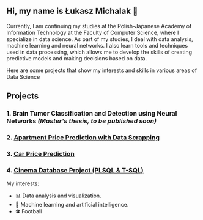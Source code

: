 ## Hi, my name is Łukasz Michalak 👋
Currently, I am continuing my studies at the Polish-Japanese Academy of Information Technology at the Faculty of Computer Science, where I specialize in data science. As part of my studies, I deal with data analysis, machine learning and neural networks. I also learn tools and techniques used in data processing, which allows me to develop the skills of creating predictive models and making decisions based on data.


Here are some projects that show my interests and skills in various areas of Data Science


## Projects
### 1. **Brain Tumor Classification and Detection using Neural Networks** *(Master's thesis, to be published soon)* 

### 2. **[Apartment Price Prediction with Data Scrapping](https://github.com/lukaszm2000/ApartmentPricePredictionScrapping)**

### 3. **[Car Price Prediction](https://github.com/lukaszm2000/CarPricePrediction)**

### 4. **[Cinema Database Project (PLSQL & T-SQL)](https://github.com/lukaszm2000/CinemaReservationSystem)**

My interests:
- 📊 Data analysis and visualization.
- 🤖 Machine learning and artificial intelligence.
- ⚽ Football
